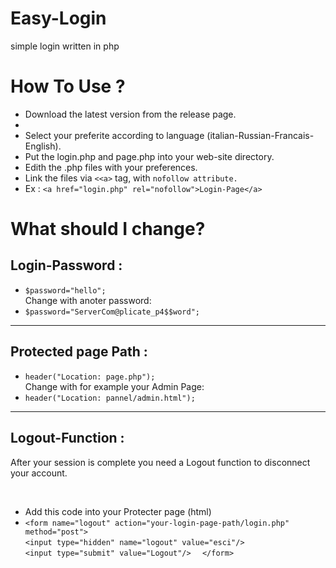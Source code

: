 # Easy-Login
simple login written in php

# How To Use ?

<ul>
  <li>Download the latest version from the release page.<li>
  <li>Select your preferite according to language (italian-Russian-Francais-English).</li>
  <li>Put the login.php and page.php into your web-site directory.</li>
  <li>Edith the .php files with your preferences.</li>
  <li>Link the files via <code><&lt;a></code> tag, with <code>nofollow attribute.</code></li>
  <li>Ex : <code>&lt;a href="login.php" rel="nofollow">Login-Page&lt;/a></code></li>
 </ul>
 
 # What should I change?

<h2>Login-Password :</h2>
<ul>
  <li><code>$password="hello";</code></li>
  Change with anoter password:
  <li><code>$password="ServerCom@plicate_p4$$word";</code></li>
</ul>

<hr>

<h2>Protected page Path :</h2>
<ul>
  <li><code>header("Location: page.php");</code></li>
  Change with for example your Admin Page:
  <li><code>header("Location: pannel/admin.html");</code></li>
 </ul>
 
 <hr>
 
 <h2>Logout-Function :</h2>
 <p>After your session is complete you need a Logout function to disconnect your account.</p>
 <br>
 <ul>
  <li>Add this code into your Protecter page (html)</li>
  <li>
    <code>&lt;form name="logout" action="your-login-page-path/login.php" method="post"> </code><br>
    <code>&lt;input type="hidden" name="logout" value="esci"/> </code><br> 
    <code>&lt;input type="submit" value="Logout"/>  </code>
    <code>&lt;/form> </code>
  </li>
  </ul>




